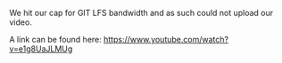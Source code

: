 We hit our cap for GIT LFS bandwidth and as such could not upload our video.

A link can be found here: https://www.youtube.com/watch?v=e1g8UaJLMUg